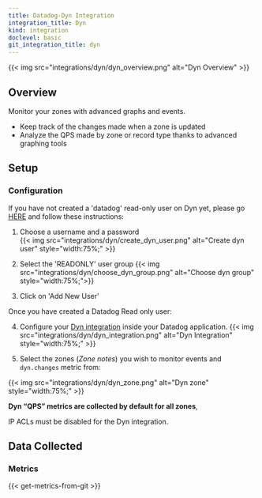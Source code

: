 ```yaml
---
title: Datadog-Dyn Integration
integration_title: Dyn
kind: integration
doclevel: basic
git_integration_title: dyn
---
```


{{< img src="integrations/dyn/dyn_overview.png" alt="Dyn Overview" >}}

## Overview

Monitor your zones with advanced graphs and events.

* Keep track of the changes made when a zone is updated
* Analyze the QPS made by zone or record type thanks to advanced graphing tools

## Setup
### Configuration 

If you have not created a 'datadog' read-only user on Dyn yet, please go [HERE](https://manage.dynect.net/login/) and follow these instructions:

1. Choose a username and a password   
{{< img src="integrations/dyn/create_dyn_user.png" alt="Create dyn user" style="width:75%;" >}}

2. Select the 'READONLY' user group 
{{< img src="integrations/dyn/choose_dyn_group.png" alt="Choose dyn group" style="width:75%;">}}

3. Click on 'Add New User'

Once you have created a Datadog Read only user:

4. Configure your [Dyn integration](https://app.datadoghq.com/account/settings#integrations/dyn) inside your Datadog application.
{{< img src="integrations/dyn/dyn_integration.png" alt="Dyn Integration" style="width:75%;" >}}

5. Select the zones (*Zone notes*) you wish to monitor events and `dyn.changes` metric from:<br>

{{< img src="integrations/dyn/dyn_zone.png" alt="Dyn zone" style="width:75%;" >}}

**Dyn “QPS” metrics are collected by default for all zones**,

<div class="alert alert-info">
IP ACLs must be disabled for the Dyn integration.
</div>

## Data Collected
### Metrics

{{< get-metrics-from-git >}}
